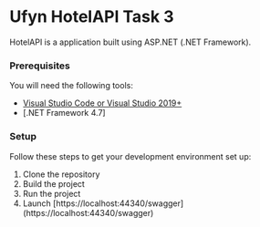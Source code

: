 
# Ufyn HotelAPI Task 3

HotelAPI is a application built using ASP.NET (.NET Framework).

### Prerequisites
You will need the following tools:

* [Visual Studio Code or Visual Studio 2019+](https://visualstudio.microsoft.com/vs/)
* [.NET Framework 4.7]

### Setup
Follow these steps to get your development environment set up:

  1. Clone the repository
  2. Build the project
  3. Run the project  	 
  4. Launch [https://localhost:44340/swagger] (https://localhost:44340/swagger) 

